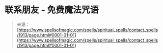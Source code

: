<!--yml

category: 未分类

date: 2024-06-12 18:35:20

-->

# 联系朋友 - 免费魔法咒语

> 来源：[https://www.spellsofmagic.com/spells/spiritual_spells/contact_spells/1913/page.html#0001-01-01](https://www.spellsofmagic.com/spells/spiritual_spells/contact_spells/1913/page.html#0001-01-01)
